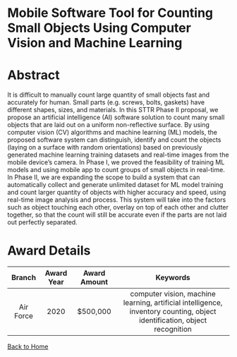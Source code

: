 
Mobile Software Tool for Counting Small Objects Using Computer Vision and Machine Learning
==========================================================================================

# Abstract


It is difficult to manually count large quantity of small objects fast and accurately for human. Small parts (e.g. screws, bolts, gaskets) have different shapes, sizes, and materials. In this STTR Phase II proposal, we propose an artificial intelligence (AI) software solution to count many small objects that are laid out on a uniform non-reflective surface. By using computer vision (CV) algorithms and machine learning (ML) models, the proposed software system can distinguish, identify and count the objects (laying on a surface with random orientations) based on previously generated machine learning training datasets and real-time images from the mobile device’s camera. In Phase I, we proved the feasibility of training ML models and using mobile app to count groups of small objects in real-time. In Phase II, we are expanding the scope to build a system that can automatically collect and generate unlimited dataset for ML model training and count larger quantity of objects with higher accuracy and speed, using real-time image analysis and process. This system will take into the factors such as object touching each other, overlay on top of each other and clutter together, so that the count will still be accurate even if the parts are not laid out perfectly separated.    

# Award Details

|Branch|Award Year|Award Amount|Keywords|
| :---: | :---: | :---: | :---: |
|Air Force|2020|$500,000|computer vision, machine learning, artificial intelligence, inventory counting, object identification, object recognition|
  
  


[Back to Home](https://github.com/chrischow/dod_sbir_awards#1763)